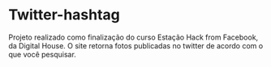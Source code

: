 # Twitter-hashtag

Projeto realizado como finalização do curso Estação Hack from Facebook, da Digital House.
O site retorna fotos publicadas no twitter de acordo com o que você pesquisar.
